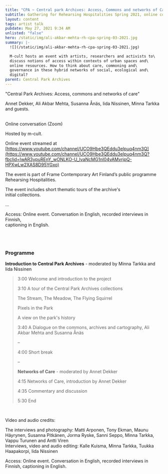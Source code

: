 ```yaml
---
title: "CPA ~ Central park Archives: Access, Commons and networks of Care"
subtitle: Gathering for Rehearsing Hospitalities Spring 2021, online conversation 3
layout: content
tags: artist talk
pubdate: May 27, 2021 9:34 AM
unlisted: "false"
hero: /static/img/ali-akbar-mehta-rh-cpa-spring-03-2021.jpg
summary: |-
  ![](/static/img/ali-akbar-mehta-rh-cpa-spring-03-2021.jpg)

  M-cult hosts an event with artists, researchers and activists to\
  discuss notions of access within contexts of urban spaces and\
  online resources. How to think about care, commoning and\
  governance in these hybrid networks of social, ecological and\
  digital?
parent: Central Park Archives
---
```

"Central Park Archives: Access, commons and networks of care"

Annet Dekker, Ali Akbar Mehta, Susanna Ånäs, Iida Nissinen, Minna Tarkka and guests.

\
Online conversation (Zoom)

Hosted by m-cult.

Online event streamed at [https://www.youtube.com/channel/UCO9Hbe3QEddu3eIpuq4nm3Q](https://www.youtube.com/channel/UCO9Hbe3QEddu3eIpuq4nm3Q?fbclid=IwAR3ypuREnY_wONLKO-U_IvaNcMG1nI04vAMvrjpQ-HPXwLw2XAS8D95YGxo)

The event is part of Frame Contemporary Art Finland’s public programme Rehearsing Hospitalities.

The event includes short thematic tours of the archive's\
initial collections.

...

Access: Online event. Conversation in English, recorded interviews in Finnish,\
captioning in English.

\
<br/>

### Programme

**Introduction to Central Park Archives** - moderated by Minna Tarkka and Iida Nissinen

> 3:00 Welcome and introduction to the project
>
> 3:10 A tour of the Central Park Archives collections
>
> The Stream, The Meadow, The Flying Squirrel
>
> Pixels in the Park
>
> A view on the park's history
>
> 3:40 A Dialogue on the commons, archives and cartography, Ali Akbar Mehta and Susanna Ånäs
>
> –
>
> 4:00 Short break
>
> –
>
> **Networks of Care** - moderated by Annet Dekker
>
> 4:15 Networks of Care, introduction by Annet Dekker
>
> 4:35 Commentary and discussion
>
> 5:30 End

<br/>

Video and audio credits:

The interviews and photography: Matti Arponen, Tony Ekman, Maunu Häyrynen, Susanna Pitkänen, Jorma Ryske, Sanni Seppo, Minna Tarkka, Vappu Turunen and Antti Viren\
Interviews, video and audio editing: Kalle Kuisma, Minna Tarkka, Tuukka Haapakorpi, Iida Nissinen

Access: Online event. Conversation in English, recorded interviews in Finnish, captioning in English.